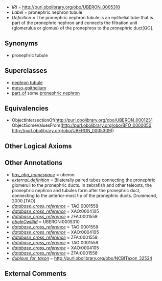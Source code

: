  * *IRI* = http://purl.obolibrary.org/obo/UBERON_0005310
 * *Label* = pronephric nephron tubule
 * *Definition* = The pronephric nephron tubule is an epithelial tube that is part of the pronephric nephron and connects the filtration unit (glomerulus or glomus) of the pronephros to the pronephric duct[GO].

## Synonyms

 * pronephric tubule

## Superclasses

 * [nephron tubule](../../UBERON/31/UBERON_0001231.md)
 * [meso-epithelium](../../UBERON/75/UBERON_0012275.md)
 * [part_of](../../BFO/50/BFO_0000050.md) some [pronephric nephron](../../UBERON/09/UBERON_0005309.md)

## Equivalencies

 * ObjectIntersectionOf(<http://purl.obolibrary.org/obo/UBERON_0001231> ObjectSomeValuesFrom(<http://purl.obolibrary.org/obo/BFO_0000050> <http://purl.obolibrary.org/obo/UBERON_0005309>))

## Other Logical Axioms


## Other Annotations

 * *[has_obo_namespace](../../ce/oboInOwl#hasOBONamespace.md)* = uberon
 * *[external_definition](../../UBPROP/01/UBPROP_0000001.md)* = Bilaterally paired tubes connecting the pronephric glomeruli to the pronephric ducts. In zebrafish and other teleosts, the pronephric nephron and tubules form after the pronephric duct, connecting to the anterior-most tip of the pronephric ducts. Drummond, 2000.[TAO]
 * *[database_cross_reference](../../ef/oboInOwl#hasDbXref.md)* = TAO:0001558
 * *[database_cross_reference](../../ef/oboInOwl#hasDbXref.md)* = XAO:0004105
 * *[database_cross_reference](../../ef/oboInOwl#hasDbXref.md)* = ZFA:0001558
 * *[oboInOwl#id](../../id/oboInOwl#id.md)* = UBERON:0005310
 * *[database_cross_reference](../../ef/oboInOwl#hasDbXref.md)* = TAO:0001558
 * *[database_cross_reference](../../ef/oboInOwl#hasDbXref.md)* = XAO:0004105
 * *[database_cross_reference](../../ef/oboInOwl#hasDbXref.md)* = ZFA:0001558
 * *[database_cross_reference](../../ef/oboInOwl#hasDbXref.md)* = TAO:0001558
 * *[database_cross_reference](../../ef/oboInOwl#hasDbXref.md)* = XAO:0004105
 * *[database_cross_reference](../../ef/oboInOwl#hasDbXref.md)* = ZFA:0001558
 * *[dubious_for_taxon](../../core#dubious/on/core#dubious_for_taxon.md)* = http://purl.obolibrary.org/obo/NCBITaxon_32524

## External Comments

